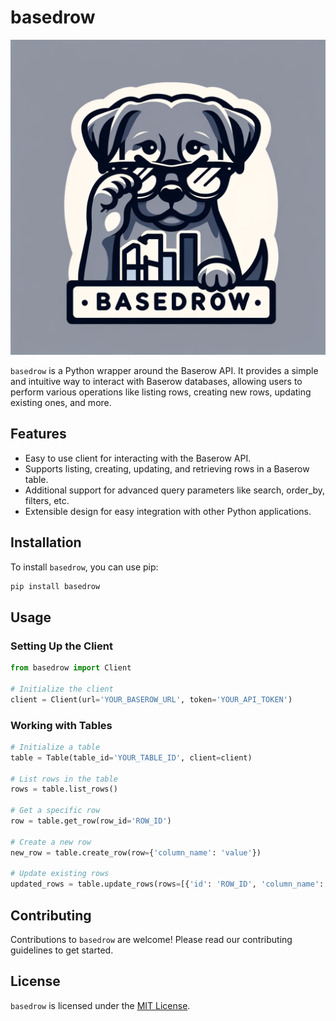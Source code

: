 # basedrow

![logo.png](logo.png)

`basedrow` is a Python wrapper around the Baserow API. It provides a simple and intuitive way to interact with Baserow databases, allowing users to perform various operations like listing rows, creating new rows, updating existing ones, and more.

## Features
- Easy to use client for interacting with the Baserow API.
- Supports listing, creating, updating, and retrieving rows in a Baserow table.
- Additional support for advanced query parameters like search, order_by, filters, etc.
- Extensible design for easy integration with other Python applications.

## Installation

To install `basedrow`, you can use pip:

```bash
pip install basedrow
```

## Usage

### Setting Up the Client

```python
from basedrow import Client

# Initialize the client
client = Client(url='YOUR_BASEROW_URL', token='YOUR_API_TOKEN')
```

### Working with Tables

```python
# Initialize a table
table = Table(table_id='YOUR_TABLE_ID', client=client)

# List rows in the table
rows = table.list_rows()

# Get a specific row
row = table.get_row(row_id='ROW_ID')

# Create a new row
new_row = table.create_row(row={'column_name': 'value'})

# Update existing rows
updated_rows = table.update_rows(rows=[{'id': 'ROW_ID', 'column_name': 'new_value'}])
```

## Contributing

Contributions to `basedrow` are welcome! Please read our contributing guidelines to get started.

## License

`basedrow` is licensed under the [MIT License](LICENSE).
